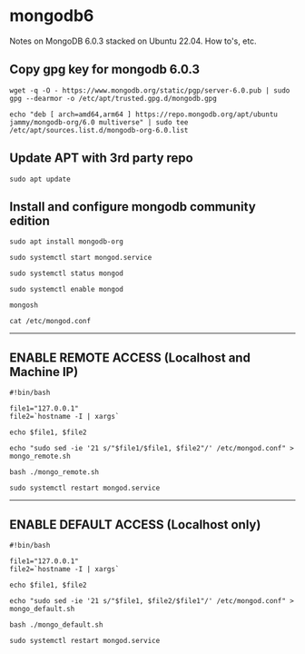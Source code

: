 # mongodb6
Notes on MongoDB 6.0.3 stacked on Ubuntu 22.04. How to's, etc.

## Copy gpg key for mongodb 6.0.3
```
wget -q -O - https://www.mongodb.org/static/pgp/server-6.0.pub | sudo gpg --dearmor -o /etc/apt/trusted.gpg.d/mongodb.gpg
```

```
echo "deb [ arch=amd64,arm64 ] https://repo.mongodb.org/apt/ubuntu jammy/mongodb-org/6.0 multiverse" | sudo tee /etc/apt/sources.list.d/mongodb-org-6.0.list
```

## Update APT with 3rd party repo

```
sudo apt update
```

## Install and configure mongodb community edition
```
sudo apt install mongodb-org
```

```
sudo systemctl start mongod.service
```

```
sudo systemctl status mongod
```

```
sudo systemctl enable mongod
```

```
mongosh
```

```
cat /etc/mongod.conf
```

--------------
ENABLE REMOTE ACCESS (Localhost and Machine IP)
--------------
```
#!bin/bash

file1="127.0.0.1"
file2=`hostname -I | xargs`

echo $file1, $file2

echo "sudo sed -ie '21 s/"$file1/$file1, $file2"/' /etc/mongod.conf" > mongo_remote.sh

bash ./mongo_remote.sh

sudo systemctl restart mongod.service
```

--------------
ENABLE DEFAULT ACCESS (Localhost only)
--------------
```
#!bin/bash

file1="127.0.0.1"
file2=`hostname -I | xargs`

echo $file1, $file2

echo "sudo sed -ie '21 s/"$file1, $file2/$file1"/' /etc/mongod.conf" > mongo_default.sh

bash ./mongo_default.sh

sudo systemctl restart mongod.service
```
